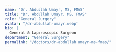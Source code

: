 ```yaml
---
name: "Dr. Abdullah Umayr, MS, FMAS"
title: "Dr. Abdullah Umayr, MS, FMAS"
role: "General Surgery"
avatar: "/dr-abdullah-umayr.webp"
bio: |
  General & Laparoscopic Surgeon
department: "General Surgery"
permalink: "/doctors/dr-abdullah-umayr-ms-fmas/"
---
```

